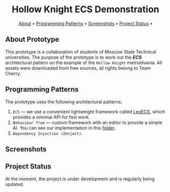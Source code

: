 <div align="center">

<h1>Hollow Knight ECS Demonstration</h1>

[About](#about-prototype)                     •
[Programming Patterns](#programming-patterns)    •
[Screenshots](#screenshots)                      •
[Project Status](#project-status)                •

</div>

## About Prototype

This prototype is a collaboration of students of Moscow State Technical universities. The purpose of the prototype is to work out the ***ECS*** architectural pattern on the example of the ```Hollow Knight``` metroidvania. All assets were downloaded from free sources, all rights belong to Team Cherry.

## Programming Patterns

The prototype uses the following architectural patterns:
1. ```ECS``` — we use a convenient lightweight framework called [LeoECS](https://github.com/Leopotam/ecs?ysclid=lbqlvnm2pp728702370), which provides a minimal API for fast work.
2. ```Behaviour Tree``` — custom framework with an editor to provide a simple AI. You can see our implementation in this [folder](https://github.com/DenisKozarezov/Demo-Hollow-Knight-ECS/tree/main/Packages/com.korolev.uilityai-package).
3. ```Dependency Injection (Zenject)```.

## Screenshots

## Project Status

At the moment, the project is under development and is regularly being updated.
